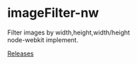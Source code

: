 # imageFilter-nw
Filter images by width,height,width/height  
node-webkit implement.

[Releases](https://github.com/iMyon/imageFilter-nw/releases/)
